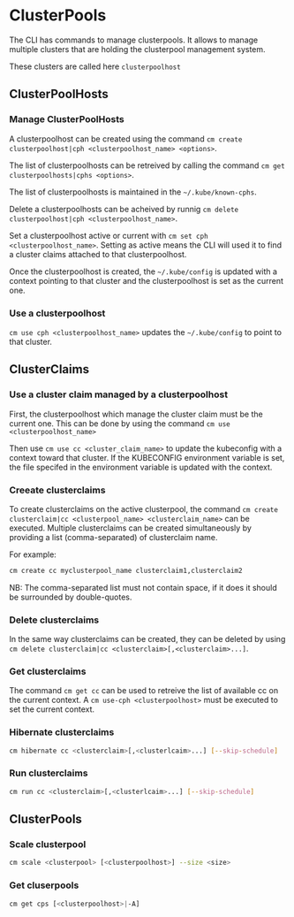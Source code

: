 [comment]: # ( Copyright Contributors to the Open Cluster Management project )

# ClusterPools

The CLI has commands to manage clusterpools. It allows to manage multiple clusters that are holding the clusterpool management system. 

These clusters are called here `clusterpoolhost`

## ClusterPoolHosts
### Manage ClusterPoolHosts

A clusterpoolhost can be created using the command `cm create clusterpoolhost|cph <clusterpoolhost_name> <options>`. 

The list of clusterpoolhosts can be retreived by calling the command `cm get clusterpoolhosts|cphs <options>`.

The list of clusterpoolhosts is maintained in the `~/.kube/known-cphs`.

Delete a clusterpoolhosts can be acheived by runnig `cm delete clusterpoolhost|cph <clusterpoolhost_name>`.

Set a clusterpoolhost active or current with `cm set cph <clusterpoolhost_name>`. Setting as active means the CLI will used it to find a cluster claims attached to that clusterpoolhost.

Once the clusterpoolhost is created, the `~/.kube/config` is updated with a context pointing to that cluster and the clusterpoolhost is set as the current one.

### Use a clusterpoolhost

`cm use cph <clusterpoolhost_name>` updates the `~/.kube/config` to point to that cluster.

## ClusterClaims
### Use a cluster claim managed by a clusterpoolhost

First, the clusterpoolhost which manage the cluster claim must be the current one. This can be done by using the command `cm use <clusterpoolhost_name>`

Then use `cm use cc <cluster_claim_name>` to update the kubeconfig with a context toward that cluster. If the KUBECONFIG environment variable is set, the file specifed in the environment variable is updated with the context.

### Creeate clusterclaims

To create clusterclaims on the active clusterpool, the command `cm create clusterclaim|cc <clusterpool_name> <clusterclaim_name>` can be executed. Multiple clusterclaims can be created simultaneously by providing a list (comma-separated) of clusterclaim name.

For example:

```bash
cm create cc myclusterpool_name clusterclaim1,clusterclaim2
```

NB: The comma-separated list must not contain space, if it does it should be surrounded by double-quotes.

### Delete clusterclaims

In the same way clusterclaims can be created, they can be deleted by using `cm delete clusterclaim|cc <clusterclaim>[,<clusterclaim>...]`. 

### Get clusterclaims

The command `cm get cc` can be used to retreive the list of available cc on the current context. A `cm use-cph <clusterpoolhost>` must be executed to set the current context.

### Hibernate clusterclaims

```bash
cm hibernate cc <clusterclaim>[,<clusterlcaim>...] [--skip-schedule]
```

### Run clusterclaims

```bash
cm run cc <clusterclaim>[,<clusterlcaim>...] [--skip-schedule]
```

## ClusterPools
### Scale clusterpool

```bash
cm scale <clusterpool> [<clusterpoolhost>] --size <size>
```

### Get cluserpools

```bash
cm get cps [<clusterpoolhost>|-A]
```